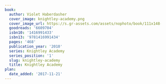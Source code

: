 ```yaml
---
book:
  author: Violet Haberdasher
  cover_image: knightley-academy.png
  cover_image_url: https://s.gr-assets.com/assets/nophoto/book/111x148-bcc042a9c91a29c1d680899eff700a03.png
  goodreads: '6609704'
  isbn10: '1416991433'
  isbn13: '9781416991434'
  pages: '468'
  publication_year: '2010'
  series: Knightley Academy
  series_position: '1'
  slug: knightley-academy
  title: Knightley Academy
plan:
  date_added: '2017-11-21'
---
```

